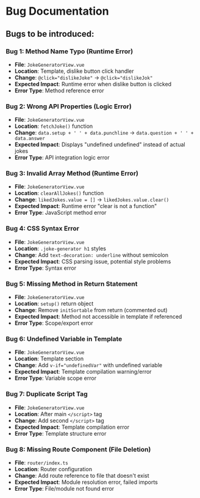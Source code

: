 # Bug Documentation

## Bugs to be introduced:

### Bug 1: Method Name Typo (Runtime Error)
- **File**: `JokeGeneratorView.vue`
- **Location**: Template, dislike button click handler
- **Change**: `@click="dislikeJoke"` → `@click="dislikeJok"`
- **Expected Impact**: Runtime error when dislike button is clicked
- **Error Type**: Method reference error

### Bug 2: Wrong API Properties (Logic Error)
- **File**: `JokeGeneratorView.vue` 
- **Location**: `fetchJoke()` function
- **Change**: `data.setup + ' ' + data.punchline` → `data.question + ' ' + data.answer`
- **Expected Impact**: Displays "undefined undefined" instead of actual jokes
- **Error Type**: API integration logic error

### Bug 3: Invalid Array Method (Runtime Error)
- **File**: `JokeGeneratorView.vue`
- **Location**: `clearAllJokes()` function  
- **Change**: `likedJokes.value = []` → `likedJokes.value.clear()`
- **Expected Impact**: Runtime error "clear is not a function" 
- **Error Type**: JavaScript method error

### Bug 4: CSS Syntax Error
- **File**: `JokeGeneratorView.vue`
- **Location**: `.joke-generator h1` styles
- **Change**: Add `text-decoration: underline` without semicolon
- **Expected Impact**: CSS parsing issue, potential style problems
- **Error Type**: Syntax error

### Bug 5: Missing Method in Return Statement
- **File**: `JokeGeneratorView.vue`
- **Location**: `setup()` return object
- **Change**: Remove `initSortable` from return (commented out)
- **Expected Impact**: Method not accessible in template if referenced
- **Error Type**: Scope/export error

### Bug 6: Undefined Variable in Template
- **File**: `JokeGeneratorView.vue`
- **Location**: Template section
- **Change**: Add `v-if="undefinedVar"` with undefined variable
- **Expected Impact**: Template compilation warning/error
- **Error Type**: Variable scope error

### Bug 7: Duplicate Script Tag
- **File**: `JokeGeneratorView.vue`
- **Location**: After main `</script>` tag
- **Change**: Add second `</script>` tag
- **Expected Impact**: Template compilation error
- **Error Type**: Template structure error

### Bug 8: Missing Route Component (File Deletion)
- **File**: `router/index.ts` 
- **Location**: Router configuration
- **Change**: Add route reference to file that doesn't exist
- **Expected Impact**: Module resolution error, failed imports
- **Error Type**: File/module not found error